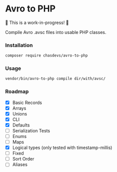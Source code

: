 # Avro to PHP

:construction: This is a work-in-progress! :construction:

Compile Avro .avsc files into usable PHP classes.

### Installation
```bash
composer require chasdevs/avro-to-php
```

### Usage
```bash
vendor/bin/avro-to-php compile dir/with/avsc/
```

### Roadmap

- [x] Basic Records
- [x] Arrays
- [x] Unions
- [x] CLI
- [x] Defaults
- [ ] Serialization Tests
- [ ] Enums
- [ ] Maps
- [x] Logical types (only tested with timestamp-millis)
- [ ] Fixed
- [ ] Sort Order
- [ ] Aliases
